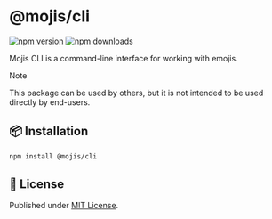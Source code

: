 # @mojis/cli

[![npm version][npm-version-src]][npm-version-href]
[![npm downloads][npm-downloads-src]][npm-downloads-href]

Mojis CLI is a command-line interface for working with emojis.

> [!NOTE]
> This package can be used by others, but it is not intended to be used directly by end-users.

## 📦 Installation

```bash
npm install @mojis/cli
```

## 📄 License

Published under [MIT License](./LICENSE).

<!-- Badges -->

[npm-version-src]: https://img.shields.io/npm/v/@mojis/cli?style=flat&colorA=18181B&colorB=4169E1
[npm-version-href]: https://npmjs.com/package/@mojis/cli
[npm-downloads-src]: https://img.shields.io/npm/dm/@mojis/cli?style=flat&colorA=18181B&colorB=4169E1
[npm-downloads-href]: https://npmjs.com/package/@mojis/cli
